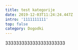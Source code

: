 ```yaml
---
title: test kategorije
date: 2019-12-03T11:24:24.447Z
intro: '1111111111'
top: false
category: Dogodki
---
```

3333333333333333333333
